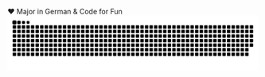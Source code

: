 ❤ Major in German & Code for Fun 
<picture>
  <source media="(prefers-color-scheme: dark)" srcset="https://raw.githubusercontent.com/Jutta197/Jutta197/output/github-contribution-grid-snake-dark.svg">
  <source media="(prefers-color-scheme: light)" srcset="https://raw.githubusercontent.com/Jutta197/Jutta197/output/github-contribution-grid-snake.svg">
  <img alt="github contribution grid snake animation" src="https://raw.githubusercontent.com/Jutta197/Jutta197/output/github-contribution-grid-snake.svg">
</picture>



